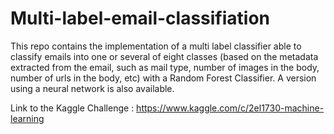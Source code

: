 # Multi-label-email-classifiation

This repo contains the implementation of a multi label classifier able to classify emails into one or several of eight classes (based on the metadata extracted from the email, such as mail type, number of images in the body, number of urls in the body, etc) with a Random Forest Classifier. A version using a neural network is also available. 

Link to the Kaggle Challenge : https://www.kaggle.com/c/2el1730-machine-learning
